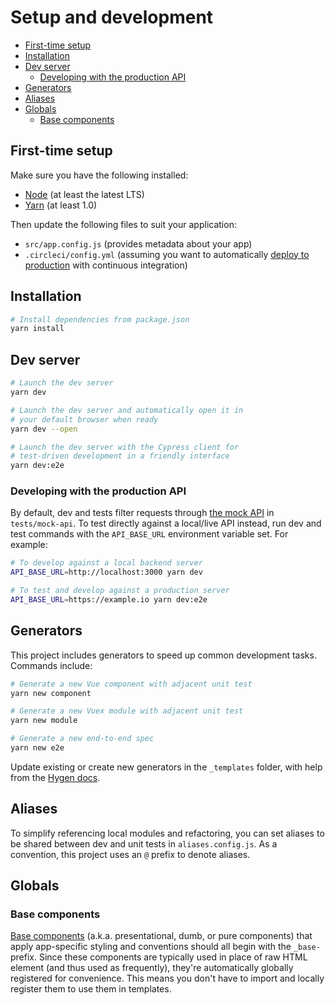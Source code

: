 # Setup and development

* [First-time setup](#first-time-setup)
* [Installation](#installation)
* [Dev server](#dev-server)
  * [Developing with the production API](#developing-with-the-production-api)
* [Generators](#generators)
* [Aliases](#aliases)
* [Globals](#globals)
  * [Base components](#base-components)

## First-time setup

Make sure you have the following installed:

* [Node](https://nodejs.org/en/) (at least the latest LTS)
* [Yarn](https://yarnpkg.com/lang/en/docs/install/) (at least 1.0)

Then update the following files to suit your application:

* `src/app.config.js` (provides metadata about your app)
* `.circleci/config.yml` (assuming you want to automatically [deploy to production](production.md) with continuous integration)

## Installation

```sh
# Install dependencies from package.json
yarn install
```

## Dev server

```sh
# Launch the dev server
yarn dev

# Launch the dev server and automatically open it in
# your default browser when ready
yarn dev --open

# Launch the dev server with the Cypress client for
# test-driven development in a friendly interface
yarn dev:e2e
```

### Developing with the production API

By default, dev and tests filter requests through [the mock API](#the-mock-api) in `tests/mock-api`. To test directly against a local/live API instead, run dev and test commands with the `API_BASE_URL` environment variable set. For example:

```sh
# To develop against a local backend server
API_BASE_URL=http://localhost:3000 yarn dev

# To test and develop against a production server
API_BASE_URL=https://example.io yarn dev:e2e
```

## Generators

This project includes generators to speed up common development tasks. Commands include:

```sh
# Generate a new Vue component with adjacent unit test
yarn new component

# Generate a new Vuex module with adjacent unit test
yarn new module

# Generate a new end-to-end spec
yarn new e2e
```

Update existing or create new generators in the `_templates` folder, with help from the [Hygen docs](http://www.hygen.io/).

## Aliases

To simplify referencing local modules and refactoring, you can set aliases to be shared between dev and unit tests in `aliases.config.js`. As a convention, this project uses an `@` prefix to denote aliases.

## Globals

### Base components

[Base components](https://vuejs.org/v2/style-guide/#Base-component-names-strongly-recommended) (a.k.a. presentational, dumb, or pure components) that apply app-specific styling and conventions should all begin with the `_base-` prefix. Since these components are typically used in place of raw HTML element (and thus used as frequently), they're automatically globally registered for convenience. This means you don't have to import and locally register them to use them in templates.

